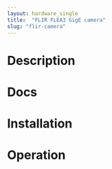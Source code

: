 ```yaml
---
layout: hardware_single
title:  "FLIR FLEA3 GigE camera"
slug: "flir-camera"
---
```

# Description

# Docs

# Installation

# Operation
